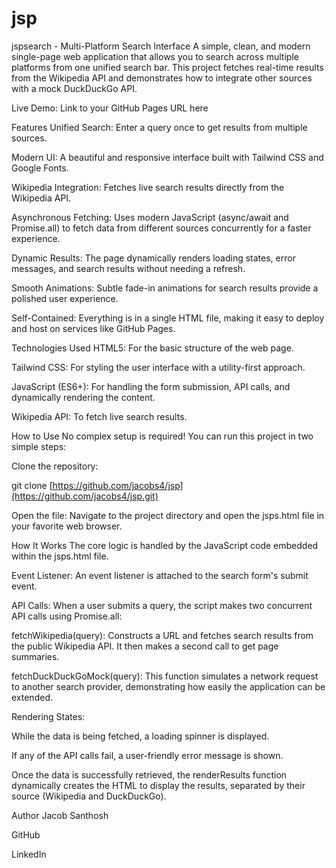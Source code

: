 # jsp

jspsearch - Multi-Platform Search Interface
A simple, clean, and modern single-page web application that allows you to search across multiple platforms from one unified search bar. This project fetches real-time results from the Wikipedia API and demonstrates how to integrate other sources with a mock DuckDuckGo API.

Live Demo: Link to your GitHub Pages URL here

Features
Unified Search: Enter a query once to get results from multiple sources.

Modern UI: A beautiful and responsive interface built with Tailwind CSS and Google Fonts.

Wikipedia Integration: Fetches live search results directly from the Wikipedia API.

Asynchronous Fetching: Uses modern JavaScript (async/await and Promise.all) to fetch data from different sources concurrently for a faster experience.

Dynamic Results: The page dynamically renders loading states, error messages, and search results without needing a refresh.

Smooth Animations: Subtle fade-in animations for search results provide a polished user experience.

Self-Contained: Everything is in a single HTML file, making it easy to deploy and host on services like GitHub Pages.

Technologies Used
HTML5: For the basic structure of the web page.

Tailwind CSS: For styling the user interface with a utility-first approach.

JavaScript (ES6+): For handling the form submission, API calls, and dynamically rendering the content.

Wikipedia API: To fetch live search results.

How to Use
No complex setup is required! You can run this project in two simple steps:

Clone the repository:

git clone [https://github.com/jacobs4/jsp](https://github.com/jacobs4/jsp.git)

Open the file:
Navigate to the project directory and open the jsps.html file in your favorite web browser.

How It Works
The core logic is handled by the JavaScript code embedded within the jsps.html file.

Event Listener: An event listener is attached to the search form's submit event.

API Calls: When a user submits a query, the script makes two concurrent API calls using Promise.all:

fetchWikipedia(query): Constructs a URL and fetches search results from the public Wikipedia API. It then makes a second call to get page summaries.

fetchDuckDuckGoMock(query): This function simulates a network request to another search provider, demonstrating how easily the application can be extended.

Rendering States:

While the data is being fetched, a loading spinner is displayed.

If any of the API calls fail, a user-friendly error message is shown.

Once the data is successfully retrieved, the renderResults function dynamically creates the HTML to display the results, separated by their source (Wikipedia and DuckDuckGo).

Author
Jacob Santhosh

GitHub

LinkedIn
